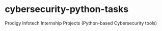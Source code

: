# cybersecurity-python-tasks
Prodigy Infotech Internship Projects (Python-based Cybersecurity tools)
